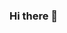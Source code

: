 ### Hi there 👋

<!--
**angelica-rjs/angelica-rjs** is a ✨ _special_ ✨ repository because its `README.md` (this file) appears on your GitHub profile.

Here are some ideas to get you started:


### Hola 👋



### - 🔭 Actualmente estoy trabajando en Movie Challenge
### - 🌱 Actualmente estoy aprendiendo react
### - 📫 Cómo contactarme: https://www.linkedin.com/in/angelica-rojas-frontend-developer-javascript/
### - 😄 Pronombres: Ange
### - ⚡ Dato curioso: Hace 8 meses no sabia nada de tecnologia, pero motivada por aprender algo nuevo le di un  vuelco a mi vida laboral
### - ✨ Lenguaje y Herramientas ✨
###     JavaScript | Git | HTML5 | CSS3 | NodeJS | Firebase | Figma | jest | react | npm


